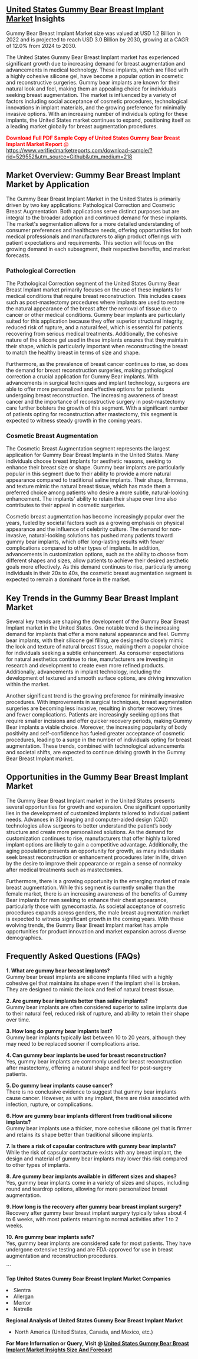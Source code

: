 <h2><a href="https://www.verifiedmarketreports.com/download-sample/?rid=529552&amp;utm_source=Github&amp;utm_medium=218" target="_blank">United States Gummy Bear Breast Implant Market</a> Insights</h2><p>Gummy Bear Breast Implant Market size was valued at USD 1.2 Billion in 2022 and is projected to reach USD 3.0 Billion by 2030, growing at a CAGR of 12.0% from 2024 to 2030.</p><p> <p>The United States Gummy Bear Breast Implant market has experienced significant growth due to increasing demand for breast augmentation and advancements in medical technology. These implants, which are filled with a highly cohesive silicone gel, have become a popular option in cosmetic and reconstructive surgeries. Gummy bear implants are known for their natural look and feel, making them an appealing choice for individuals seeking breast augmentation. The market is influenced by a variety of factors including social acceptance of cosmetic procedures, technological innovations in implant materials, and the growing preference for minimally invasive options. With an increasing number of individuals opting for these implants, the United States market continues to expand, positioning itself as a leading market globally for breast augmentation procedures. <p><span class=""><span style="color: #ff0000;"><strong>Download Full PDF Sample Copy of United States Gummy Bear Breast Implant Market Report</strong> @ </span><a href="https://www.verifiedmarketreports.com/download-sample/?rid=529552&amp;utm_source=Github&amp;utm_medium=218" target="_blank">https://www.verifiedmarketreports.com/download-sample/?rid=529552&amp;utm_source=Github&amp;utm_medium=218</a></span></p></p> <h2>Market Overview: Gummy Bear Breast Implant Market by Application</h2> <p>The Gummy Bear Breast Implant Market in the United States is primarily driven by two key applications: Pathological Correction and Cosmetic Breast Augmentation. Both applications serve distinct purposes but are integral to the broader adoption and continued demand for these implants. The market's segmentation allows for a more detailed understanding of consumer preferences and healthcare needs, offering opportunities for both medical professionals and manufacturers to align product offerings with patient expectations and requirements. This section will focus on the growing demand in each subsegment, their respective benefits, and market forecasts. <h3>Pathological Correction</h3> <p>The Pathological Correction segment of the United States Gummy Bear Breast Implant market primarily focuses on the use of these implants for medical conditions that require breast reconstruction. This includes cases such as post-mastectomy procedures where implants are used to restore the natural appearance of the breast after the removal of tissue due to cancer or other medical conditions. Gummy bear implants are particularly suited for this application because they offer superior structural integrity, reduced risk of rupture, and a natural feel, which is essential for patients recovering from serious medical treatments. Additionally, the cohesive nature of the silicone gel used in these implants ensures that they maintain their shape, which is particularly important when reconstructing the breast to match the healthy breast in terms of size and shape. <p>Furthermore, as the prevalence of breast cancer continues to rise, so does the demand for breast reconstruction surgeries, making pathological correction a crucial application for Gummy Bear implants. With advancements in surgical techniques and implant technology, surgeons are able to offer more personalized and effective options for patients undergoing breast reconstruction. The increasing awareness of breast cancer and the importance of reconstructive surgery in post-mastectomy care further bolsters the growth of this segment. With a significant number of patients opting for reconstruction after mastectomy, this segment is expected to witness steady growth in the coming years.</p> <h3>Cosmetic Breast Augmentation</h3> <p>The Cosmetic Breast Augmentation segment represents the largest application for Gummy Bear Breast Implants in the United States. Many individuals choose breast implants for aesthetic reasons, seeking to enhance their breast size or shape. Gummy bear implants are particularly popular in this segment due to their ability to provide a more natural appearance compared to traditional saline implants. Their shape, firmness, and texture mimic the natural breast tissue, which has made them a preferred choice among patients who desire a more subtle, natural-looking enhancement. The implants' ability to retain their shape over time also contributes to their appeal in cosmetic surgeries. <p>Cosmetic breast augmentation has become increasingly popular over the years, fueled by societal factors such as a growing emphasis on physical appearance and the influence of celebrity culture. The demand for non-invasive, natural-looking solutions has pushed many patients toward gummy bear implants, which offer long-lasting results with fewer complications compared to other types of implants. In addition, advancements in customization options, such as the ability to choose from different shapes and sizes, allow patients to achieve their desired aesthetic goals more effectively. As this demand continues to rise, particularly among individuals in their 20s to 40s, the cosmetic breast augmentation segment is expected to remain a dominant force in the market.</p> <h2>Key Trends in the Gummy Bear Breast Implant Market</h2> <p>Several key trends are shaping the development of the Gummy Bear Breast Implant market in the United States. One notable trend is the increasing demand for implants that offer a more natural appearance and feel. Gummy bear implants, with their silicone gel filling, are designed to closely mimic the look and texture of natural breast tissue, making them a popular choice for individuals seeking a subtle enhancement. As consumer expectations for natural aesthetics continue to rise, manufacturers are investing in research and development to create even more refined products. Additionally, advancements in implant technology, including the development of textured and smooth surface options, are driving innovation within the market.</p> <p>Another significant trend is the growing preference for minimally invasive procedures. With improvements in surgical techniques, breast augmentation surgeries are becoming less invasive, resulting in shorter recovery times and fewer complications. Patients are increasingly seeking options that require smaller incisions and offer quicker recovery periods, making Gummy Bear implants a viable choice. Moreover, the increasing popularity of body positivity and self-confidence has fueled greater acceptance of cosmetic procedures, leading to a surge in the number of individuals opting for breast augmentation. These trends, combined with technological advancements and societal shifts, are expected to continue driving growth in the Gummy Bear Breast Implant market.</p> <h2>Opportunities in the Gummy Bear Breast Implant Market</h2> <p>The Gummy Bear Breast Implant market in the United States presents several opportunities for growth and expansion. One significant opportunity lies in the development of customized implants tailored to individual patient needs. Advances in 3D imaging and computer-aided design (CAD) technologies allow surgeons to better understand the patient’s body structure and create more personalized solutions. As the demand for customization continues to rise, manufacturers that offer highly tailored implant options are likely to gain a competitive advantage. Additionally, the aging population presents an opportunity for growth, as many individuals seek breast reconstruction or enhancement procedures later in life, driven by the desire to improve their appearance or regain a sense of normalcy after medical treatments such as mastectomies. <p>Furthermore, there is a growing opportunity in the emerging market of male breast augmentation. While this segment is currently smaller than the female market, there is an increasing awareness of the benefits of Gummy Bear implants for men seeking to enhance their chest appearance, particularly those with gynecomastia. As societal acceptance of cosmetic procedures expands across genders, the male breast augmentation market is expected to witness significant growth in the coming years. With these evolving trends, the Gummy Bear Breast Implant market has ample opportunities for product innovation and market expansion across diverse demographics.</p> <h2>Frequently Asked Questions (FAQs)</h2> <p><strong>1. What are gummy bear breast implants?</strong><br>Gummy bear breast implants are silicone implants filled with a highly cohesive gel that maintains its shape even if the implant shell is broken. They are designed to mimic the look and feel of natural breast tissue.</p> <p><strong>2. Are gummy bear implants better than saline implants?</strong><br>Gummy bear implants are often considered superior to saline implants due to their natural feel, reduced risk of rupture, and ability to retain their shape over time.</p> <p><strong>3. How long do gummy bear implants last?</strong><br>Gummy bear implants typically last between 10 to 20 years, although they may need to be replaced sooner if complications arise.</p> <p><strong>4. Can gummy bear implants be used for breast reconstruction?</strong><br>Yes, gummy bear implants are commonly used for breast reconstruction after mastectomy, offering a natural shape and feel for post-surgery patients.</p> <p><strong>5. Do gummy bear implants cause cancer?</strong><br>There is no conclusive evidence to suggest that gummy bear implants cause cancer. However, as with any implant, there are risks associated with infection, rupture, or complications.</p> <p><strong>6. How are gummy bear implants different from traditional silicone implants?</strong><br>Gummy bear implants use a thicker, more cohesive silicone gel that is firmer and retains its shape better than traditional silicone implants.</p> <p><strong>7. Is there a risk of capsular contracture with gummy bear implants?</strong><br>While the risk of capsular contracture exists with any breast implant, the design and material of gummy bear implants may lower this risk compared to other types of implants.</p> <p><strong>8. Are gummy bear implants available in different sizes and shapes?</strong><br>Yes, gummy bear implants come in a variety of sizes and shapes, including round and teardrop options, allowing for more personalized breast augmentation.</p> <p><strong>9. How long is the recovery after gummy bear breast implant surgery?</strong><br>Recovery after gummy bear breast implant surgery typically takes about 4 to 6 weeks, with most patients returning to normal activities after 1 to 2 weeks.</p> <p><strong>10. Are gummy bear implants safe?</strong><br>Yes, gummy bear implants are considered safe for most patients. They have undergone extensive testing and are FDA-approved for use in breast augmentation and reconstruction procedures.</p> ```</p><p><strong>Top United States Gummy Bear Breast Implant Market Companies</strong></p><div data-test-id=""><p><li>Sientra</li><li> Allergan</li><li> Mentor</li><li> Natrelle</li></p><div><strong>Regional Analysis of&nbsp;United States Gummy Bear Breast Implant Market</strong></div><ul><li dir="ltr"><p dir="ltr">North America&nbsp;(United States, Canada, and Mexico, etc.)</p></li></ul><p><strong>For More Information or Query, Visit @&nbsp;</strong><strong><a href="https://www.verifiedmarketreports.com/product/gummy-bear-breast-implant-market/?utm_source=Github&amp;utm_medium=218" target="_blank">United States Gummy Bear Breast Implant Market Insights Size And Forecast</a></strong></p></div>
